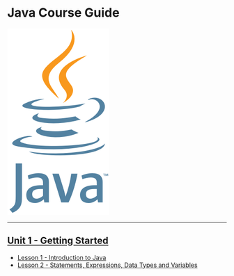 # Java Course Guide

<a href="https://github.com/Kevin-Lago/Java-Course-Guide">
	<img src="java_logo.png" />
</a>

---
## [Unit 1 - Getting Started](https://github.com/Kevin-Lago/Java-Course-Guide/tree/master/unit_1)

- [Lesson 1 - Introduction to Java](https://github.com/Kevin-Lago/Java-Course-Guide/tree/master/unit_1/lesson_1_introduction_to_java)
- [Lesson 2 - Statements, Expressions, Data Types and Variables](https://github.com/Kevin-Lago/Java-Course-Guide/tree/master/unit_1/lesson_2_statements_expressions_datatypes_and_variables)



